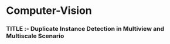 # Computer-Vision
### TITLE :- Duplicate Instance Detection in Multiview and Multiscale Scenario 


